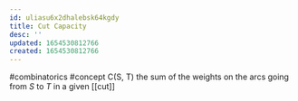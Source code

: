 ```yaml
---
id: uliasu6x2dhalebsk64kgdy
title: Cut Capacity
desc: ''
updated: 1654530812766
created: 1654530812766
---
```

#combinatorics  #concept
C(S, T) the sum of the weights on the arcs going from *S* to *T* in a given [[cut]]
